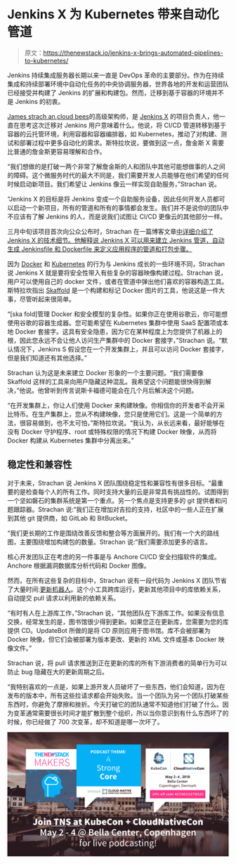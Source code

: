 # Jenkins X 为 Kubernetes 带来自动化管道

> 原文：<https://thenewstack.io/jenkins-x-brings-automated-pipelines-to-kubernetes/>

Jenkins 持续集成服务器长期以来一直是 DevOps 革命的主要部分。作为在持续集成和持续部署环境中自动化任务的中央协调服务器，世界各地的开发和运营团队已经接受并构建了 Jenkins 的扩展和构建包。然而，迁移到基于容器的环境并不是 Jenkins 的初衷。

[James strach an](https://www.linkedin.com/in/jstrachan/),[cloud bees](https://www.cloudbees.com/)的高级架构师，是 [Jenkins X](https://github.com/jenkins-x) 的项目负责人，他一直在思考这次迁移对 Jenkins 用户意味着什么。他说，将 CI/CD 管道转移到基于容器的云托管环境，利用容器和容器编排器，如 Kubernetes，推动了对构建、测试和部署过程中更多自动化的需求。斯特拉坎说，要做到这一点，詹金斯 X 需要比普通的詹金斯更容易理解和合作。

“我们想做的是打破一两个非常了解詹金斯的人和团队中其他可能想做事的人之间的障碍。这个微服务时代的最大不同是，我们需要开发人员能够在他们希望的任何时候启动新项目。我们希望让 Jenkins 像云一样实现自助服务，”Strachan 说。

“Jenkins X 的目标是将 Jenkins 变成一个自助服务设备，因此任何开发人员都可以启动一个新项目，所有的管道和所有的事情都会发生。我们并不是说你的团队中不应该有了解 Jenkins 的人，而是说我们试图让 CI/CD 更像云的其他部分一样。

三月中旬该项目首次向公众公布时，Strachan 在一篇博客文章[中详细介绍了 Jenkins X 的技术细节。他解释说 Jenkins X 可以用来建立 Jenkins 管道，自动生成 Jenkinsfile 和 Dockerfile 来定义应用程序的管道和打包步骤。](https://jenkins.io/blog/2018/03/19/introducing-jenkins-x/)

因为 [Docker](https://www.docker.com/) 和 [Kubernetes](https://kubernetes.io/) 的行为与 Jenkins 成长的一些环境不同，Strachan 说 Jenkins X 就是要将安全性带入有些复杂的容器映像构建过程。Strachan 说，用户可以使用自己的 docker 文件，或者在管道中弹出他们喜欢的容器构造工具。斯特拉坎指出 [Skaffold](https://github.com/GoogleCloudPlatform/skaffold) 是一个构建和标记 Docker 图片的工具，他说这是一件大事，尽管听起来很简单。

“[ska fold]管理 Docker 和安全模型的复杂性。如果你正在使用谷歌云，你可能想使用谷歌的容器生成器。您可能希望在 Kubernetes 集群中使用 SaaS 配置项或本地 Docker 套接字。这具有安全隐患，因为它在某种程度上为您提供了机器上的根，因此您永远不会让他人访问生产集群中的 Docker 套接字，”Strachan 说。“默认情况下，Jenkins S 假设您在一个开发集群上，并且可以访问 Docker 套接字，但是我们知道还有其他选择。”

Strachan 认为这是未来建立 Docker 形象的一个主要问题。“我们需要像 Skaffold 这样的工具来向用户隐藏这种混乱。我希望这个问题能很快得到解决，”他说。他曾听到传言说斯卡福德可能会在几个月后解决这个问题。

“在开发集群上，你让人们使用 Docker 来构建映像。你相信你的开发者不会开采比特币。在生产集群上，您从不构建映像，您只是使用它们。这是一个简单的方法，很容易做到，也不太可怕，”斯特拉坎说。“我认为，从长远来看，最好能够在没有 Docker 守护程序、root 或特殊权限的情况下构建 Docker 映像，从而将 Docker 构建从 Kubernetes 集群中分离出来。”

## 稳定性和兼容性

对于未来，Strachan 说 Jenkins X 团队围绕稳定性和兼容性有很多目标。“最重要的是检查每个人的所有工作。同时支持大量的云是非常具有挑战性的。试图得到一个坚如磐石的集群系统是第一个重点。另一个焦点是支持更多的 git 提供者和问题跟踪器。Strachan 说:“我们正在增加对吉拉的支持，社区中的一些人正在扩展到其他 git 提供商，如 GitLab 和 BitBucket。

“我们更长期的工作是围绕改善反馈和整合等方面展开的。我们有一个大的路线图，主要围绕增加构建包的数量。Strachan 说:“我们需要添加更多的语言。

核心开发团队正在考虑的另一件事是与 Anchore CI/CD 安全扫描软件的集成。Anchore 根据漏洞数据库分析代码和 Docker 图像。

然而，在所有这些复杂的目标中，Strachan 说有一段代码为 Jenkins X 团队节省了大量时间:[更新机器人](https://wiki.jenkins.io/display/JENKINS/UpdateBot+Plugin)。这个小工具跨库运行，更新其他项目中的库依赖关系，自动提交 pull 请求以利用新的依赖关系。

“有时有人在上游库工作，”Strachan 说，“其他团队在下游库工作。如果没有信息交换，经常发生的是，图书馆很少得到更新。如果您正在更新库，您需要为您的库提供 CD。UpdateBot 所做的是将 CD 原则应用于图书馆。库不会被部署为 Docker 映像，但它们会被部署为版本更改、更新的 XML 文件或基本 Docker 映像文件。”

Strachan 说，将 pull 请求推送到正在更新的库的所有下游消费者的简单行为可以防止 bug 隐藏在大的更新周期之后。

“我特别喜欢的一点是，如果上游开发人员破坏了一些东西，他们会知道，因为在发布的版本中，所有这些拉请求都会开始失败。当一个团队为另一个团队打破某些东西时，你避免了摩擦和挫折。今天打破它的团队通常不知道他们打破了什么。因为变革通常需要很长时间才能扩散到整个组织，所以当你意识到有什么东西坏了的时候，你已经做了 700 次变革，却不知道是哪一次坏了。

[![](img/da985f7aaec0fe2f939b9cc34063e060.png)](https://events.linuxfoundation.org/events/kubecon-cloudnativecon-europe-2018/attend/)

<svg xmlns:xlink="http://www.w3.org/1999/xlink" viewBox="0 0 68 31" version="1.1"><title>Group</title> <desc>Created with Sketch.</desc></svg>